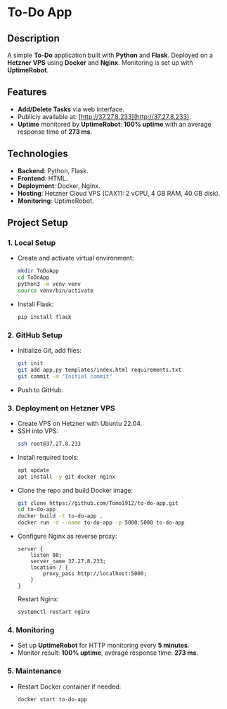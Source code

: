 # To-Do App

## Description
A simple **To-Do** application built with **Python** and **Flask**. Deployed on a **Hetzner VPS** using **Docker** and **Nginx**. Monitoring is set up with **UptimeRobot**.

## Features
- **Add/Delete Tasks** via web interface.
- Publicly available at: [http://37.27.8.233](http://37.27.8.233).
- **Uptime** monitored by **UptimeRobot**: **100% uptime** with an average response time of **273 ms**.

## Technologies
- **Backend**: Python, Flask.
- **Frontend**: HTML.
- **Deployment**: Docker, Nginx.
- **Hosting**: Hetzner Cloud VPS (CAX11: 2 vCPU, 4 GB RAM, 40 GB disk).
- **Monitoring**: UptimeRobot.

## Project Setup

### 1. Local Setup
- Create and activate virtual environment:
    ```bash
    mkdir ToDoApp
    cd ToDoApp
    python3 -m venv venv
    source venv/bin/activate
    ```
- Install Flask:
    ```bash
    pip install flask
    ```

### 2. GitHub Setup
- Initialize Git, add files:
    ```bash
    git init
    git add app.py templates/index.html requirements.txt
    git commit -m "Initial commit"
    ```
- Push to GitHub.

### 3. Deployment on Hetzner VPS
- Create VPS on Hetzner with Ubuntu 22.04.
- SSH into VPS:
    ```bash
    ssh root@37.27.8.233
    ```
- Install required tools:
    ```bash
    apt update
    apt install -y git docker nginx
    ```
- Clone the repo and build Docker image:
    ```bash
    git clone https://github.com/Tomo1912/to-do-app.git
    cd to-do-app
    docker build -t to-do-app .
    docker run -d --name to-do-app -p 5000:5000 to-do-app
    ```
- Configure Nginx as reverse proxy:
    ```nginx
    server {
        listen 80;
        server_name 37.27.8.233;
        location / {
            proxy_pass http://localhost:5000;
        }
    }
    ```
    Restart Nginx:
    ```bash
    systemctl restart nginx
    ```

### 4. Monitoring
- Set up **UptimeRobot** for HTTP monitoring every **5 minutes**.
- Monitor result: **100% uptime**, average response time: **273 ms**.

### 5. Maintenance
- Restart Docker container if needed:
    ```bash
    docker start to-do-app
    ```



